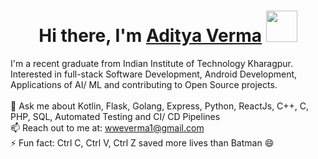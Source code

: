 <h1 align="center">
  Hi there, I'm <a href="https://wweverma1.github.io/" target="_blank">Aditya Verma</a>
  <img src="https://media.tenor.com/SNL9_xhZl9oAAAAi/waving-hand-joypixels.gif" height="50" />
</h1>

I'm a recent graduate from Indian Institute of Technology Kharagpur.
<br />
Interested in full-stack Software Development, Android Development, Applications of AI/ ML and contributing to Open Source projects.
<br />
<br />
💬 Ask me about Kotlin, Flask, Golang, Express, Python, ReactJs, C++, C, PHP, SQL, Automated Testing and CI/ CD Pipelines
<br />
📫 Reach out to me at: wweverma1@gmail.com
<br />
⚡ Fun fact: Ctrl C, Ctrl V, Ctrl Z saved more lives than Batman :smile:
<br />
